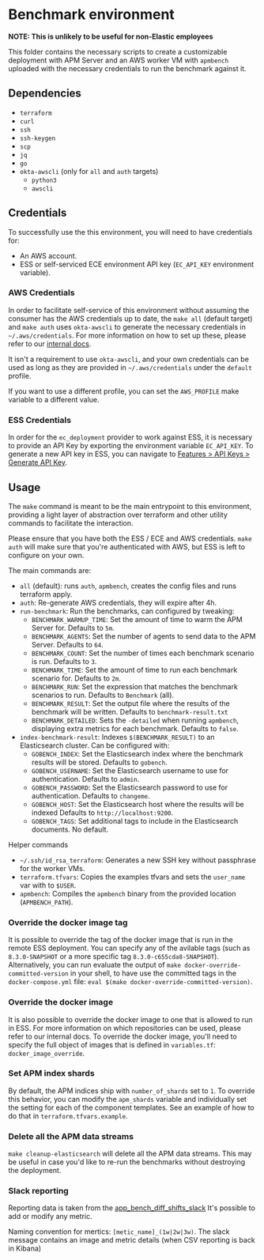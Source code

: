# Benchmark environment

**NOTE: This is unlikely to be useful for non-Elastic employees**

This folder contains the necessary scripts to create a customizable deployment
with APM Server and an AWS worker VM with `apmbench` uploaded with the necessary
credentials to run the benchmark against it.

## Dependencies

- `terraform`
- `curl`
- `ssh`
- `ssh-keygen`
- `scp`
- `jq`
- `go`
- `okta-awscli` (only for `all` and `auth` targets)
  - `python3`
  - `awscli`

## Credentials

To successfully use the this environment, you will need to have credentials for:

- An AWS account.
- ESS or self-serviced ECE environment API key (`EC_API_KEY` environment variable).

### AWS Credentials

In order to facilitate self-service of this environment without assuming the consumer
has the AWS credentials up to date, the `make all` (default target) and `make auth`
uses `okta-awscli` to generate the necessary credentials in `~/.aws/credentials`.
For more information on how to set up these, please refer to our [internal docs](https://github.com/elastic/observability-dev/blob/main/environments/ecetest/README.md#okta-aws-cli-setup).

It isn't a requirement to use `okta-awscli`, and your own credentials can be used
as long as they are provided in `~/.aws/credentials` under the `default` profile.

If you want to use a different profile, you can set the `AWS_PROFILE` make variable
to a different value.

### ESS Credentials

In order for the `ec_deployment` provider to work against ESS, it is necessary to provide
an API Key by exporting the environment variable `EC_API_KEY`. To generate a new API
key in ESS, you can navigate to [Features > API Keys > Generate API Key](https://cloud.elastic.co/deployment-features/keys).

## Usage

The `make` command is meant to be the main entrypoint to this environment, providing a light
layer of abstraction over terraform and other utility commands to facilitate the interaction.

Please ensure that you have both the ESS / ECE and AWS credentials. `make auth` will make sure
that you're authenticated with AWS, but ESS is left to configure on your own.

The main commands are:

- `all` (default): runs `auth`, `apmbench`, creates the config files and runs terraform apply.
- `auth`: Re-generate AWS credentials, they will expire after 4h.
- `run-benchmark`: Run the benchmarks, can configured by tweaking:
  - `BENCHMARK_WARMUP_TIME`: Set the amount of time to warm the APM Server for. Defaults to `5m`.
  - `BENCHMARK_AGENTS`: Set the number of agents to send data to the APM Server. Defaults to `64`.
  - `BENCHMARK_COUNT`: Set the number of times each benchmark scenario is run. Defaults to `3`.
  - `BENCHMARK_TIME`: Set the amount of time to run each benchmark scenario for. Defaults to `2m`.
  - `BENCHMARK_RUN`: Set the expression that matches the benchmark scenarios to run. Defaults to `Benchmark` (all).
  - `BENCHMARK_RESULT`: Set the output file where the results of the benchmark will be written. Defaults to `benchmark-result.txt`
  - `BENCHMARK_DETAILED`: Sets the `-detailed` when running `apmbench`, displaying extra metrics for each benchmark. Defaults to `false`.
- `index-benchmark-result`: Indexes `$(BENCHMARK_RESULT)` to an Elasticsearch cluster. Can be configured with:
  - `GOBENCH_INDEX`: Set the Elasticsearch index where the benchmark results will be stored. Defaults to `gobench`.
  - `GOBENCH_USERNAME`: Set the Elasticsearch username to use for authentication. Defaults to `admin`.
  - `GOBENCH_PASSWORD`: Set the Elasticsearch password to use for authentication. Defaults to `changeme`.
  - `GOBENCH_HOST`: Set the Elasticsearch host where the results will be indexed Defaults to `http://localhost:9200`.
  - `GOBENCH_TAGS`: Set additional tags to include in the Elasticsearch documents. No default.

Helper commands

- `~/.ssh/id_rsa_terraform`: Generates a new SSH key without passphrase for the worker VMs.
- `terraform.tfvars`: Copies the examples tfvars and sets the `user_name` var with to `$USER`.
- `apmbench`: Compiles the `apmbench` binary from the provided location (`APMBENCH_PATH`).

### Override the docker image tag

It is possible to override the tag of the docker image that is run in the remote ESS deployment. You can
specify any of the avilable tags (such as `8.3.0-SNAPSHOT` or a more specific tag `8.3.0-c655cda8-SNAPSHOT`).
Alternatively, you can run evaluate the output of `make docker-override-committed-version` in your shell,
to have use the committed tags in the `docker-compose.yml` file: `eval $(make docker-override-committed-version)`.

### Override the docker image

It is also possible to override the docker image to one that is allowed to run in ESS. For more information
on which repositories can be used, please refer to our internal docs. To override the docker image, you'll need
to specify the full object of images that is defined in `variables.tf`: `docker_image_override`.

### Set APM index shards

By default, the APM indices ship with `number_of_shards` set to `1`. To override this behavior, you can modify the
`apm_shards` variable and individually set the setting for each of the component templates. See an example of how to
do that in `terraform.tfvars.example`.

### Delete all the APM data streams

`make cleanup-elasticsearch` will delete all the APM data streams. This may be useful in case you'd like to re-run
the benchmarks without destroying the deployment.

### Slack reporting
Reporting data is taken from the [app_bench_diff_shifts_slack](/app/dashboards#/view/a5bc8390-2f8e-11ed-a369-052d8245fa04?_g=(filters:!(),refreshInterval:(pause:!t,value:0),time:(from:now-30d,to:now)))
It's possible to add or modify any metric.

Naming convention for mertics: `[metic_name]_(1w|2w|3w)`. The slack message contains an image and metric details (when CSV reporting is back in Kibana)